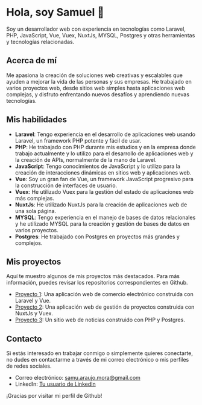 <!-- ### Hi there 👋 -->

<!--
**samu-am/samu-am** is a ✨ _special_ ✨ repository because its `README.md` (this file) appears on your GitHub profile.

Here are some ideas to get you started:

- 🔭 I’m currently working on ...
- 🌱 I’m currently learning ...
- 👯 I’m looking to collaborate on ...
- 🤔 I’m looking for help with ...
- 💬 Ask me about ...
- 📫 How to reach me: ...
- 😄 Pronouns: ...
- ⚡ Fun fact: ...
-->
# Hola, soy Samuel 👋

Soy un desarrollador web con experiencia en tecnologías como Laravel, PHP, JavaScript, Vue, Vuex, NuxtJs, MYSQL, Postgres y otras herramientas y tecnologías relacionadas. 

## Acerca de mí

Me apasiona la creación de soluciones web creativas y escalables que ayuden a mejorar la vida de las personas y sus empresas. He trabajado en varios proyectos web, desde sitios web simples hasta aplicaciones web complejas, y disfruto enfrentando nuevos desafíos y aprendiendo nuevas tecnologías.

## Mis habilidades

- **Laravel**: Tengo experiencia en el desarrollo de aplicaciones web usando Laravel, un framework PHP potente y fácil de usar.
- **PHP**: He trabajado con PHP durante mis estudios y en la empresa donde trabajo actualmente y lo utilizo para el desarrollo de aplicaciones web y la creación de APIs, normalmente de la mano de Laravel.
- **JavaScript**: Tengo conocimientos de JavaScript y lo utilizo para la creación de interacciones dinámicas en sitios web y aplicaciones web.
- **Vue**: Soy un gran fan de Vue, un framework JavaScript progresivo para la construcción de interfaces de usuario.
- **Vuex**: He utilizado Vuex para la gestión del estado de aplicaciones web más complejas.
- **NuxtJs**: He utilizado NuxtJs para la creación de aplicaciones web de una sola página.
- **MYSQL**: Tengo experiencia en el manejo de bases de datos relacionales y he utilizado MYSQL para la creación y gestión de bases de datos en varios proyectos.
- **Postgres**: He trabajado con Postgres en proyectos más grandes y complejos.

## Mis proyectos

Aquí te muestro algunos de mis proyectos más destacados. Para más información, puedes revisar los repositorios correspondientes en Github.

- [Proyecto 1](https://github.com/TuUsuario/proyecto-1): Una aplicación web de comercio electrónico construida con Laravel y Vue.
- [Proyecto 2](https://github.com/TuUsuario/proyecto-2): Una aplicación web de gestión de proyectos construida con NuxtJs y Vuex.
- [Proyecto 3](https://github.com/TuUsuario/proyecto-3): Un sitio web de noticias construido con PHP y Postgres.

## Contacto

Si estás interesado en trabajar conmigo o simplemente quieres conectarte, no dudes en contactarme a través de mi correo electrónico o mis perfiles de redes sociales.

- Correo electrónico: [samu.araujo.mora@gmail.com](mailto:samu.araujo.mora@gmail.com)
- LinkedIn: [Tu usuario de LinkedIn](https://www.linkedin.com/in/samuel-araujo-a5a7b8227/)

¡Gracias por visitar mi perfil de Github!


